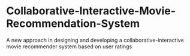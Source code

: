 # Collaborative-Interactive-Movie-Recommendation-System
A new approach in designing and developing a collaborative-interactive movie recommender system based on user ratings
